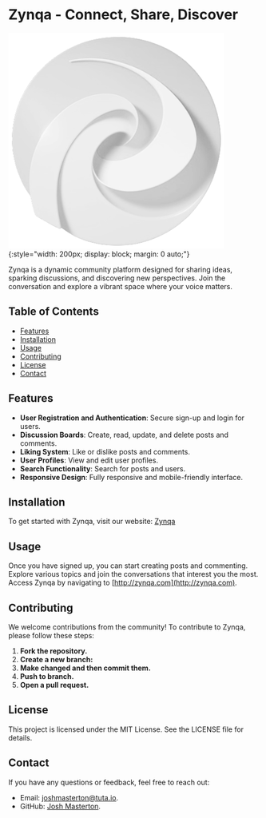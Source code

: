 # Zynqa - Connect, Share, Discover

![Zynqa Logo](public/zynqa_logo.png){:style="width: 200px; display: block; margin: 0 auto;"}

Zynqa is a dynamic community platform designed for sharing ideas, sparking discussions, and discovering new perspectives. Join the conversation and explore a vibrant space where your voice matters.

## Table of Contents

- [Features](#features)
- [Installation](#installation)
- [Usage](#usage)
- [Contributing](#contributing)
- [License](#license)
- [Contact](#contact)

## Features

- **User Registration and Authentication**: Secure sign-up and login for users.
- **Discussion Boards**: Create, read, update, and delete posts and comments.
- **Liking System**: Like or dislike posts and comments.
- **User Profiles**: View and edit user profiles.
- **Search Functionality**: Search for posts and users.
- **Responsive Design**: Fully responsive and mobile-friendly interface.

## Installation

To get started with Zynqa, visit our website: [Zynqa](http://zynqa.com)

## Usage

Once you have signed up, you can start creating posts and commenting. Explore various topics and join the conversations that interest you the most. Access Zynqa by navigating to [http://zynqa.com](http://zynqa.com).

## Contributing

We welcome contributions from the community! To contribute to Zynqa, please follow these steps:

1. **Fork the repository.**
2. **Create a new branch:**
3. **Make changed and then commit them.**
4. **Push to branch.**
5. **Open a pull request.**

## License

This project is licensed under the MIT License. See the LICENSE file for details.

## Contact

If you have any questions or feedback, feel free to reach out:

* Email: joshmasterton@tuta.io.
* GitHub: [Josh Masterton](https://github.com/joshmasterton).
